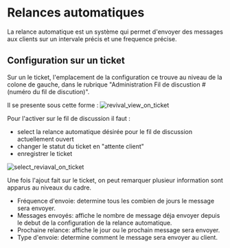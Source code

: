 # Relances automatiques

La relance automatique est un système qui permet d'envoyer des messages aux clients sur un intervale précis et une frequence précise.

## Configuration sur un ticket

Sur un le ticket, l'emplacement de la configuration ce trouve au niveau de la colone de gauche, dans le rubrique "Administration Fil de discustion #(numéro du fil de discution)".

Il se presente sous cette forme :
![revival_view_on_ticket](assets/revival_view_on_ticket.png)

Pour l'activer sur le fil de discussion il faut :
* select la relance automatique désirée pour le fil de discussion actuellement ouvert
* changer le statut du ticket en "attente client"
* enregistrer le ticket

![select_reviaval_on_ticket](assets/select_revival_on_ticket.gif)

Une fois l'ajout fait sur le ticket, on peut remarquer plusieur information sont apparus au niveaux du cadre.

* Fréquence d'envoie: determine tous les combien de jours le message sera envoyer.
* Messages envoyés: affiche le nombre de message déja envoyer depuis le debut de la configuration de la relance automatique.
* Prochaine relance: affiche le jour ou le prochain message sera envoyer.
* Type d'envoie: determine comment le message sera envoyer au client.
